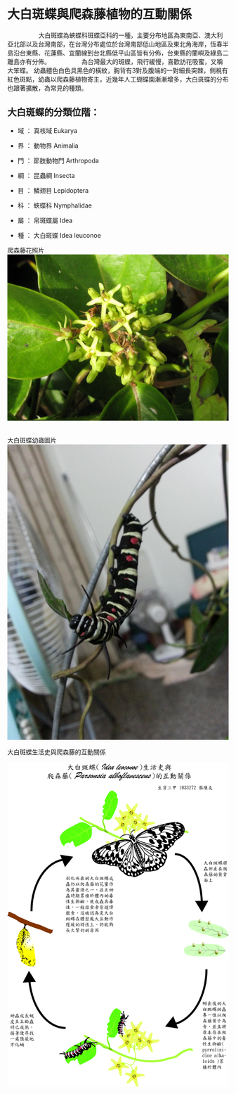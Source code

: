 # 大白斑蝶與爬森藤植物的互動關係


                  大白斑蝶為蛺蝶科斑蝶亞科的一種，主要分布地區為東南亞、澳大利亞北部以及台灣南部，在台灣分布處位於台灣南部低山地區及東北角海岸，恆春半島沿台東縣、花蓮縣、宜蘭線到台北縣低平山區皆有分佈，台東縣的蘭嶼及綠島二離島亦有分佈。
                  為台灣最大的斑蝶，飛行緩慢，喜歡訪花吸蜜，又稱大笨蝶。 幼蟲體色白色具黑色的橫紋，胸背有3對及腹端的一對細長突棘，側視有紅色斑點，幼蟲以爬森藤植物寄主，近幾年人工蝴蝶園漸漸增多，大白斑蝶的分布也跟著擴散，為常見的種類。
## 大白斑蝶的分類位階：

* 域 ： 真核域 Eukarya

* 界 ： 動物界 Animalia

* 門 ： 節肢動物門 Arthropoda

* 綱 ： 昆蟲綱 Insecta

* 目 ： 鱗翅目 Lepidoptera

* 科 ： 蛺蝶科 Nymphalidae

* 屬 ： 帛斑蝶屬 Idea

* 種 ： 大白斑蝶 Idea leuconoe 

爬森藤花照片
![jpg](https://raw.githubusercontent.com/Governance22/Governance22.github.io/master/13.jpg)
 
 
 大白斑蝶幼蟲圖片
![jpg](https://raw.githubusercontent.com/Governance22/Governance22.github.io/master/2mWaohC.jpg)




大白斑蝶生活史與爬森藤的互動關係

![jpg](https://raw.githubusercontent.com/Governance22/Governance22.github.io/master/%E6%9C%9F%E6%9C%AB%E4%BD%9C%E5%93%81-%E7%94%9F%E8%B3%87%E4%B8%89%E7%94%B2%201033272%20%E8%94%A1%E9%99%B3%E5%8F%8B.jpg)
